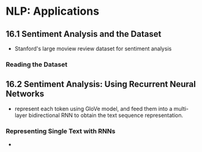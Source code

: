 # NLP: Applications

## 16.1 Sentiment Analysis and the Dataset

* Stanford's large moview review dataset for sentiment analysis

### Reading the Dataset



## 16.2 Sentiment Analysis: Using Recurrent Neural Networks

* represent each token using GloVe model, and feed them into a multi-layer bidirectional RNN to obtain the text sequence representation. 



### Representing Single Text with RNNs

* 


